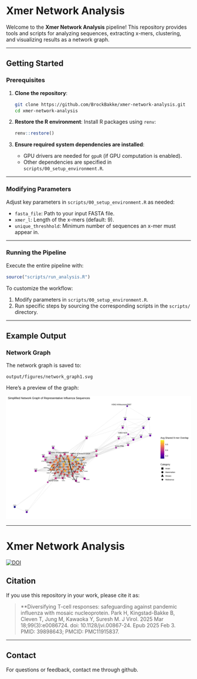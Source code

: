 # Xmer Network Analysis

Welcome to the **Xmer Network Analysis** pipeline! This repository provides tools and scripts for analyzing sequences, extracting x-mers, clustering, and visualizing results as a network graph.

---

## Getting Started

### Prerequisites

1. **Clone the repository**:
   ```bash
   git clone https://github.com/BrockBakke/xmer-network-analysis.git
   cd xmer-network-analysis
   ```

2. **Restore the R environment**:
   Install R packages using `renv`:
   ```r
   renv::restore()
   ```

3. **Ensure required system dependencies are installed**:
   - GPU drivers are needed for `gpuR` (if GPU computation is enabled).
   - Other dependencies are specified in `scripts/00_setup_environment.R`.

---

### Modifying Parameters

Adjust key parameters in `scripts/00_setup_environment.R` as needed:
- `fasta_file`: Path to your input FASTA file.
- `xmer_l`: Length of the x-mers (default: 9).
- `unique_threshhold`: Minimum number of sequences an x-mer must appear in.

---

### Running the Pipeline

Execute the entire pipeline with:
```r
source("scripts/run_analysis.R")
```

To customize the workflow:
1. Modify parameters in `scripts/00_setup_environment.R`.
2. Run specific steps by sourcing the corresponding scripts in the `scripts/` directory.

---

## Example Output

### Network Graph
The network graph is saved to:
```
output/figures/network_graph1.svg
```

Here’s a preview of the graph:

![Network Graph](output/figures/network_graph1.svg)

---

# Xmer Network Analysis

[![DOI](https://zenodo.org/badge/901558465.svg)](https://doi.org/10.5281/zenodo.14398864)

## Citation

If you use this repository in your work, please cite it as:

>**Diversifying T-cell responses: safeguarding against pandemic influenza with mosaic nucleoprotein. 
>Park H, Kingstad-Bakke B, Cleven T, Jung M, Kawaoka Y, Suresh M.
>J Virol. 2025 Mar 18;99(3):e0086724. doi: 10.1128/jvi.00867-24. Epub 2025 Feb 3. PMID: 39898643; PMCID: PMC11915837.



---

## Contact

For questions or feedback, contact me through github.
